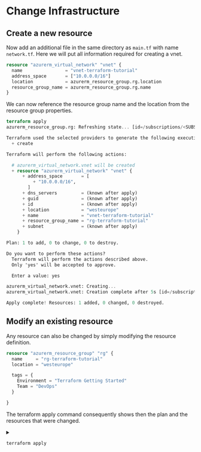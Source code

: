 # Change Infrastructure

## Create a new resource

Now add an additional file in the same directory as `main.tf` with name `network.tf`. Here we will put all information required for creating a vnet.

```tf
resource "azurerm_virtual_network" "vnet" {
  name                = "vnet-terraform-tutorial"
  address_space       = ["10.0.0.0/16"]
  location            = azurerm_resource_group.rg.location
  resource_group_name = azurerm_resource_group.rg.name
}
```

We can now reference the resource group name and the location from the resource group properties.

```tf
terraform apply
azurerm_resource_group.rg: Refreshing state... [id=/subscriptions/<SUBSCRIPTION_ID>/resourceGroups/rg-terraform-tutorial]

Terraform used the selected providers to generate the following execution plan. Resource actions are indicated with the following symbols:
  + create

Terraform will perform the following actions:

  # azurerm_virtual_network.vnet will be created
  + resource "azurerm_virtual_network" "vnet" {
      + address_space       = [
          + "10.0.0.0/16",
        ]
      + dns_servers         = (known after apply)
      + guid                = (known after apply)
      + id                  = (known after apply)
      + location            = "westeurope"
      + name                = "vnet-terraform-tutorial"
      + resource_group_name = "rg-terraform-tutorial"
      + subnet              = (known after apply)
    }

Plan: 1 to add, 0 to change, 0 to destroy.

Do you want to perform these actions?
  Terraform will perform the actions described above.
  Only 'yes' will be accepted to approve.

  Enter a value: yes

azurerm_virtual_network.vnet: Creating...
azurerm_virtual_network.vnet: Creation complete after 5s [id=/subscriptions/<SUBSCRIPTION_ID>/resourceGroups/rg-terraform-tutorial/providers/Microsoft.Network/virtualNetworks/vnet-terraform-tutorial]

Apply complete! Resources: 1 added, 0 changed, 0 destroyed.
```

## Modify an existing resource

Any resource can also be changed by simply modifying the resource definition.

```tf
resource "azurerm_resource_group" "rg" {
  name     = "rg-terraform-tutorial"
  location = "westeurope"

  tags = {
    Environment = "Terraform Getting Started"
    Team = "DevOps"
  }

}
```

The terraform apply command consequently shows then the plan and the resources that were changed.


<details>
  <summary><pre data-role="codeBlock" data-info="tf" class="language-tf tf"><code>terraform apply
</pre></summary>

azurerm_resource_group.rg: Refreshing state... [id=/subscriptions/da35404a-2612-4419-baef-45fcdce6045e/resourceGroups/rg-terraform-tutorial]
azurerm_virtual_network.vnet: Refreshing state... [id=/subscriptions/da35404a-2612-4419-baef-45fcdce6045e/resourceGroups/rg-terraform-tutorial/providers/Microsoft.Network/virtualNetworks/vnet-terraform-tutorial]

Terraform used the selected providers to generate the following execution plan. Resource actions are indicated with the following symbols:
  ~ update in-place

Terraform will perform the following actions:

  # azurerm_resource_group.rg will be updated in-place
  ~ resource "azurerm_resource_group" "rg" {
        id       = "/subscriptions/da35404a-2612-4419-baef-45fcdce6045e/resourceGroups/rg-terraform-tutorial"
        name     = "rg-terraform-tutorial"
      ~ tags     = {
          + "Environment" = "Terraform Getting Started"
          + "Team"        = "DevOps"
        }
        # (1 unchanged attribute hidden)
    }

Plan: 0 to add, 1 to change, 0 to destroy.

Do you want to perform these actions?
  Terraform will perform the actions described above.
  Only 'yes' will be accepted to approve.

  Enter a value: yes

azurerm_resource_group.rg: Modifying... [id=/subscriptions/da35404a-2612-4419-baef-45fcdce6045e/resourceGroups/rg-terraform-tutorial]
azurerm_resource_group.rg: Modifications complete after 1s [id=/subscriptions/da35404a-2612-4419-baef-45fcdce6045e/resourceGroups/rg-terraform-tutorial]

Apply complete! Resources: 0 added, 1 changed, 0 destroyed.
</code>
</details>


